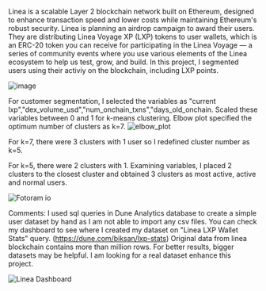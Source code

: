 Linea is a scalable Layer 2 blockchain network built on Ethereum, designed to enhance transaction speed and lower costs while maintaining Ethereum's robust security. 
Linea is planning an airdrop campaign to award their users. They are distributing Linea Voyage XP (LXP) tokens to user wallets, which is an ERC-20 token you can receive for participating in the Linea Voyage — a series of community events where you use various elements of the Linea ecosystem to help us test, grow, and build.
In this project, I segmented users using their activiy on the blockchain, including LXP points.

![image](https://github.com/user-attachments/assets/612b3f8f-47a7-42a6-962b-a0a3160f79b6)

For customer segmentation, I selected the variables as "current lxp","dex_volume_usd","num_onchain_txns","days_old_onchain.
Scaled these variables between 0 and 1 for k-means clustering.
Elbow plot specified the optimum number of clusters as k=7.
![elbow_plot](https://github.com/user-attachments/assets/a1dc2ea7-e894-4800-81a3-a311ef911150)

For k=7, there were 3 clusters with 1 user so I redefined cluster number as k=5.

For k=5, there were 2 clusters with 1. Examining variables, I placed 2 clusters to the closest cluster and obtained 3 clusters as most active, active and normal users.

![Fotoram io](https://github.com/user-attachments/assets/bf711790-fc08-4ca1-9df1-09d289406da4)


Comments:
I used sql queries in Dune Analytics database to create a simple user dataset by hand as I am not able to import any csv files.
You can check my dashboard to see where I created my dataset on "Linea LXP Wallet Stats" query. (https://dune.com/biksan/lxp-stats)
Original data from linea blockchain contains more than million rows. For better results, bigger datasets may be helpful.
I am looking for a real dataset enhance this project.

![Linea Dashboard](https://github.com/user-attachments/assets/f3dd41df-1eff-465b-8c2d-d6d4f5475c6c)

